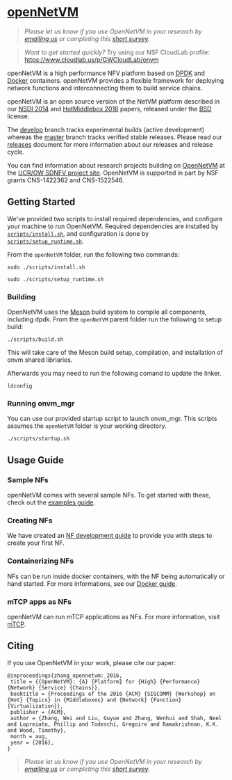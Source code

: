 # [openNetVM][onvm]

> _Please let us know if you use OpenNetVM in your research by [emailing us](mailto:timwood@gwu.edu) or completing this [short survey](https://goo.gl/forms/oxcnGO45Kxq1Zyyi2)._

> _Want to get started quickly?_ Try using our NSF CloudLab profile: <https://www.cloudlab.us/p/GWCloudLab/onvm>

openNetVM is a high performance NFV platform based on [DPDK][dpdk] and [Docker][docker] containers.  openNetVM provides a flexible framework for deploying network functions and interconnecting them to build service chains.

openNetVM is an open source version of the NetVM platform described in our [NSDI 2014][nsdi14] and [HotMiddlebox 2016][hotmiddlebox16] papers, released under the [BSD][license] license.  

The [develop][dev] branch tracks experimental builds (active development) whereas the [master][mast] branch tracks verified stable releases.  Please read our [releases][rels] document for more information about our releases and release cycle.

You can find information about research projects building on [OpenNetVM][onvm] at the [UCR/GW SDNFV project site][sdnfv]. OpenNetVM is supported in part by NSF grants CNS-1422362 and CNS-1522546.

## Getting Started

We've provided two scripts to install required dependencies, and configure your machine to run OpenNetVM. Required dependencies are installed by [`scripts/install.sh`](/scripts/install.sh), and configuration is done by [`scripts/setup_runtime.sh`](/scripts/setup_runtime.sh).

From the `openNetVM` folder, run the following two commands:

```text
sudo ./scripts/install.sh
```

```text
sudo ./scripts/setup_runtime.sh
```

### Building

OpenNetVM uses the [Meson][meson] build system to compile all components, including dpdk. From the `openNetVM` parent folder run the following to setup build:

```text
./scripts/build.sh
```

This will take care of the Meson build setup, compilation, and installation of onvm shared libriaries.

Afterwards you may need to run the following comand to update the linker.

```text
ldconfig
```

### Running onvm_mgr

You can use our provided startup script to launch onvm_mgr. This scripts assumes the `openNetVM` folder is your working directory.

```text
./scripts/startup.sh
```

## Usage Guide

### Sample NFs

openNetVM comes with several sample NFs. To get started with these, check out the [examples guide][examples].

### Creating NFs

We have created an [NF development guide][nfs] to provide you with steps to create your first NF.

### Containerizing NFs

NFs can be run inside docker containers, with the NF being automatically or hand started. For more informations, see our [Docker guide][docker-nf].

### mTCP apps as NFs

openNetVM can run mTCP applications as NFs. For more information, visit [mTCP][mtcp].

## Citing

If you use OpenNetVM in your work, please cite our paper:

```text
@inproceedings{zhang_opennetvm:_2016,
 title = {{OpenNetVM}: {A} {Platform} for {High} {Performance} {Network} {Service} {Chains}},
 booktitle = {Proceedings of the 2016 {ACM} {SIGCOMM} {Workshop} on {Hot} {Topics} in {Middleboxes} and {Network} {Function} {Virtualization}},
 publisher = {ACM},
 author = {Zhang, Wei and Liu, Guyue and Zhang, Wenhui and Shah, Neel and Lopreiato, Phillip and Todeschi, Gregoire and Ramakrishnan, K.K. and Wood, Timothy},
 month = aug,
 year = {2016},
}
```

>_Please let us know if you use OpenNetVM in your research by [emailing us](mailto:timwood@gwu.edu) or completing this [short survey](https://goo.gl/forms/oxcnGO45Kxq1Zyyi2)._

[onvm]: http://sdnfv.github.io/onvm/
[sdnfv]: http://sdnfv.github.io/
[license]: LICENSE
[dpdk]: http://dpdk.org
[docker]: https://www.docker.com/
[nsdi14]: http://faculty.cs.gwu.edu/timwood/papers/14-NSDI-netvm.pdf
[hotmiddlebox16]: http://faculty.cs.gwu.edu/timwood/papers/16-HotMiddlebox-onvm.pdf
[examples]: https://opennetvm.readthedocs.io/en/develop/examples/index.html
[nfs]: https://opennetvm.readthedocs.io/en/develop/nfdev/index.html
[docker-nf]: https://opennetvm.readthedocs.io/en/develop/docker/index.html
[dev]: https://github.com/sdnfv/openNetVM/tree/develop
[mast]: https://github.com/sdnfv/openNetVM/tree/master
[rels]: docs/Releases.md
[mtcp]: https://github.com/eunyoung14/mtcp
[meson]: https://mesonbuild.com/
